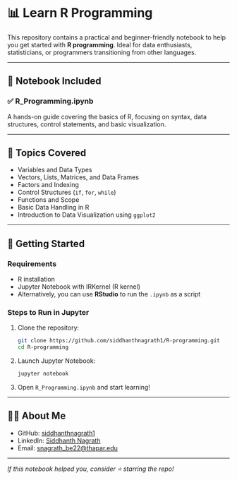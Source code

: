 


# 📊 Learn R Programming

This repository contains a practical and beginner-friendly notebook to help you get started with **R programming**. Ideal for data enthusiasts, statisticians, or programmers transitioning from other languages.

---

## 📁 Notebook Included

### ✅ R_Programming.ipynb
A hands-on guide covering the basics of R, focusing on syntax, data structures, control statements, and basic visualization.

---

## 🧠 Topics Covered

- Variables and Data Types
- Vectors, Lists, Matrices, and Data Frames
- Factors and Indexing
- Control Structures (`if`, `for`, `while`)
- Functions and Scope
- Basic Data Handling in R
- Introduction to Data Visualization using `ggplot2`

---

## 🚀 Getting Started

### Requirements
- R installation
- Jupyter Notebook with IRKernel (R kernel)
- Alternatively, you can use **RStudio** to run the `.ipynb` as a script

### Steps to Run in Jupyter
1. Clone the repository:
   ```bash
   git clone https://github.com/siddhanthnagrath1/R-programming.git
   cd R-programming
   ```

2. Launch Jupyter Notebook:
   ```bash
   jupyter notebook
   ```

3. Open `R_Programming.ipynb` and start learning!

---

## 🙋‍♂️ About Me

- GitHub: [siddhanthnagrath1](https://github.com/siddhanthnagrath1)
- LinkedIn: [Siddhanth Nagrath](https://www.linkedin.com/in/siddhanth-nagrath-7b3269258/)
- Email: snagrath_be22@thapar.edu

---

_If this notebook helped you, consider ⭐ starring the repo!_
